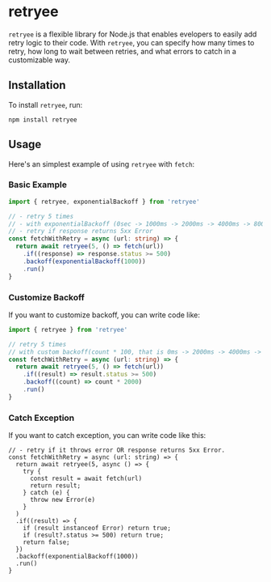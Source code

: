 # retryee
`retryee` is a flexible library for Node.js that enables evelopers to easily add retry logic to their code.
With `retryee`, you can specify how many times to retry, how long to wait between retries, and what errors to catch in a customizable way. 

## Installation
To install `retryee`, run:

```
npm install retryee
```

## Usage
Here's an simplest example of using `retryee` with `fetch`:

### Basic Example
```typescript
import { retryee, exponentialBackoff } from 'retryee'

// - retry 5 times
// - with exponentialBackoff (0sec -> 1000ms -> 2000ms -> 4000ms -> 8000ms)
// - retry if response returns 5xx Error
const fetchWithRetry = async (url: string) => {
  return await retryee(5, () => fetch(url))
    .if((response) => response.status >= 500)
    .backoff(exponentialBackoff(1000))
    .run()
}
```

### Customize Backoff
If you want to customize backoff, you can write code like:
```typescript
import { retryee } from 'retryee'

// retry 5 times
// with custom backoff(count * 100, that is 0ms -> 2000ms -> 4000ms -> 6000ms -> 8000ms)
const fetchWithRetry = async (url: string) => {
  return await retryee(5, () => fetch(url))
    .if((result) => result.status >= 500)
    .backoff((count) => count * 2000)
    .run()
}
```

### Catch Exception
If you want to catch exception, you can write code like this:
```
// - retry if it throws error OR response returns 5xx Error.
const fetchWithRetry = async (url: string) => {
  return await retryee(5, async () => {
    try {
      const result = await fetch(url)
      return result;
    } catch (e) {
      throw new Error(e)
    }
  )
  .if((result) => {
    if (result instanceof Error) return true;
    if (result?.status >= 500) return true;
    return false;
  })
  .backoff(exponentialBackoff(1000))
  .run()
}
```
